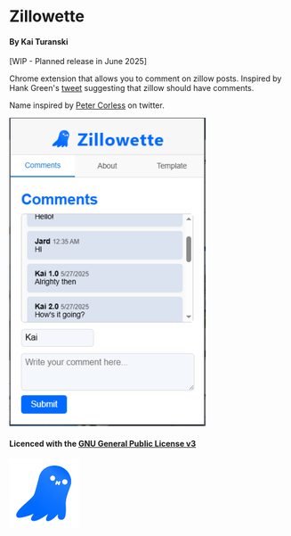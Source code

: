 # Zillowette

#### By Kai Turanski

[WIP - Planned release in June 2025]

Chrome extension that allows you to comment on zillow posts. Inspired by Hank Green's [tweet](https://x.com/hankgreen/status/147950988737364378) suggesting that zillow should have comments.

Name inspired by [Peter Corless](https://x.com/PeterCorless/status/1479513004580360196) on twitter.

<img src="./github/zillowette_screenshot.PNG" alt="Example screen" width="70%">

#### Licenced with the [GNU General Public License v3](https://choosealicense.com/licenses/gpl-3.0/)

<img src="./extension/images/icon1k.png" alt="App icon" width="25%">